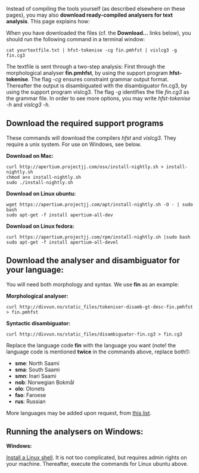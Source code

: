 

Instead of compiling the tools yourself (as described elsewhere on these pages), you may also **download ready-compiled analysers for text analysis**. This page explains how:


When you have downloaded the files (cf. the **Download...** links below), you should run the following command in a terminal window:


```
cat yourtextfile.txt | hfst-tokenise -cg fin.pmhfst | vislcg3 -g fin.cg3 
```


The textfile is sent through a two-step analysis: First through the morphological analyser **fin.pmhfst**, 
by using the support program **hfst-tokenise**. The flag *-cg* ensures constraint grammar output format. 
Thereafter the output is disambiguated with the disambiguator fin.cg3, by using the support program vislcg3.
The flag *-g* identifies the file *fin.cg3* as the grammar file. In order to see more options, you may write
*hfst-tokenise -h* and *vislcg3 -h*.


## Download the required support programs


These commands will download the compilers *hfst* and *vislcg3*. They require a unix system. For use on Windows, see below.


**Download on Mac:**
```
curl http://apertium.projectjj.com/osx/install-nightly.sh > install-nightly.sh
chmod a+x install-nightly.sh
sudo ./install-nightly.sh
```


**Download on Linux ubuntu:**
```
wget https://apertium.projectjj.com/apt/install-nightly.sh -O - | sudo bash
sudo apt-get -f install apertium-all-dev
```

**Download on Linux fedora:**
```
curl https://apertium.projectjj.com/rpm/install-nightly.sh |sudo bash
sudo apt-get -f install apertium-all-devel
```


## Download the analyser and disambiguator for your language:


You will need both morphology and syntax. We use **fin** as an example:


**Morphological analyser:** 
```
curl http://divvun.no/static_files/tokeniser-disamb-gt-desc-fin.pmhfst > fin.pmhfst
```


**Syntactic disambiguator:** 
```
curl http://divvun.no/static_files/disambiguator-fin.cg3 > fin.cg3
```




Replace the language code **fin** with the language you want (note! the language code is mentioned **twice** in the commands above, replace both!):


* **sme**: North Saami
* **sma**: South Saami
* **smn**: Inari Saami
* **nob**: Norwegian Bokmål
* **olo**: Olonets
* **fao**: Faroese
* **rus**: Russian


More languages may be added upon request, from [this list](https://giellalt.uit.no/lang/index.html).






## Running the analysers on Windows:


**Windows:**


[Install a Linux shell](https://www.howtogeek.com/249966/how-to-install-and-use-the-linux-bash-shell-on-windows-10/). It is not too complicated, but requires admin rights on your machine. Thereafter, execute the commands for Linux ubuntu above.





